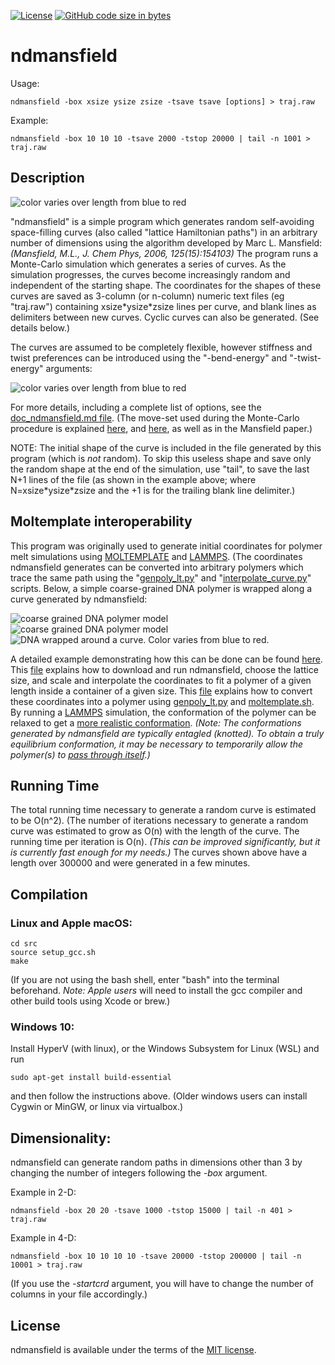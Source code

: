 [![License](https://img.shields.io/badge/License-MIT-green.svg)]()
[![GitHub code size in bytes](https://img.shields.io/github/languages/code-size/jewettaij/ndmansfield)]()



ndmansfield
===========

Usage:
```
ndmansfield -box xsize ysize zsize -tsave tsave [options] > traj.raw
```

Example:

```
ndmansfield -box 10 10 10 -tsave 2000 -tstop 20000 | tail -n 1001 > traj.raw
```

##  Description

![color varies over length from blue to red](./doc/images/hamiltonian_paths_16x16x16.gif)

"ndmansfield" is a simple program which
generates random self-avoiding space-filling curves
(also called "lattice Hamiltonian paths")
in an arbitrary number of dimensions 
using the algorithm developed by Marc L. Mansfield:
*(Mansfield, M.L., J. Chem Phys, 2006, 125(15):154103)*
The program runs a Monte-Carlo simulation
which generates a series of curves.  As the simulation progresses,
the curves become increasingly random and independent of the starting shape.
The coordinates for the shapes of these curves are saved as 3-column
(or n-column) numeric text files (eg "traj.raw") containing xsize\*ysize\*zsize
lines per curve, and blank lines as delimiters between new curves.
Cyclic curves can also be generated.  (See details below.)

The curves are assumed to be completely flexible,
however stiffness and twist preferences can be introduced
using the "-bend-energy" and "-twist-energy" arguments:

![color varies over length from blue to red](./doc/images/increasing_stiffness_50x50x125.gif)

For more details, including a complete list of options, see the
[doc_ndmansfield.md file](doc/doc_ndmansfield.md).
(The move-set used during the Monte-Carlo procedure is explained
 [here](doc/images/Mansfield_monte-carlo_move_JCP2006_Fig1.png),
 and
 [here](doc/readme_motivation_and_introduction.pdf),
as well as in the Mansfield paper.)

NOTE: The initial shape of the curve is included in the file generated by this
program (which is *not* random).  To skip this useless shape and save only
the random shape at the end of the simulation, use "tail", to save the last N+1
lines of the file (as shown in the example above;
where N=xsize\*ysize\*zsize
and the +1 is for the trailing blank line delimiter.)

## Moltemplate interoperability

This program was originally used to generate initial 
coordinates for polymer melt simulations using
[MOLTEMPLATE](http://www.moltemplate.org "Moltemplate Homepage") and
[LAMMPS](http://lammps.sandia.gov "LAMMPS Home Page").
(The coordinates ndmansfield generates can be converted into arbitrary
polymers which trace the same path using the
"[genpoly_lt.py](https://github.com/jewettaij/moltemplate/blob/master/doc/doc_genpoly_lt.md)" and
"[interpolate_curve.py](https://github.com/jewettaij/moltemplate/blob/master/doc/doc_interpolate_curve.md)" scripts.
Below, a simple coarse-grained DNA polymer is wrapped along a curve generated by ndmansfield:

![coarse grained DNA polymer model](./doc/images/moltemplate_usage/CG_dsDNA_gold_turquoise.gif)  ![coarse grained DNA polymer model](./doc/images/rightarrow.png)  ![DNA wrapped around a curve. Color varies from blue to red.](./doc/images/moltemplate_usage/wrap_CG_dsDNA_around_a_curve_from_ndmansfield_LLR.png)

A detailed example demonstrating how this can be done can be found
[here](https://github.com/jewettaij/moltemplate/tree/master/examples/coarse_grained/DNA_models/dsDNA_only/2strands/3bp_2particles/confined_viral_DNA).
This [file](https://github.com/jewettaij/moltemplate/tree/master/examples/coarse_grained/DNA_models/dsDNA_only/2strands/3bp_2particles/confined_viral_DNA/STEP_1_generate_coords.sh)
explains how to download and run ndmansfield, choose the lattice size,
and scale and interpolate the coordinates to fit a polymer of a given
length inside a container of a given size.  This [file](https://github.com/jewettaij/moltemplate/tree/master/examples/coarse_grained/DNA_models/dsDNA_only/2strands/3bp_2particles/confined_viral_DNA/STEP_2_generate_LAMMPS_files.sh)
explains how to convert these coordinates into a polymer using
[genpoly_lt.py](https://github.com/jewettaij/moltemplate/blob/master/doc/doc_genpoly_lt.md) and
[moltemplate.sh](http://moltemplate.org "Moltemplate Homepage").
By running a [LAMMPS](http://lammps.sandia.gov) simulation,
the conformation of the polymer can be relaxed to get a
[more realistic conformation](https://github.com/jewettaij/moltemplate/tree/master/examples/coarse_grained/DNA_models/dsDNA_only/2strands/3bp_2particles/confined_viral_DNA/images/DNA%2Bcapsid_cutaway_not_equilibrated_LR.jpg "relaxed DNA inside the HIV capsid").
*(Note: The conformations generated by ndmansfield are typically entagled
(knotted). To obtain a truly equilibrium conformation, it may be
necessary to temporarily allow the polymer(s) to
[pass through itself](https://github.com/jewettaij/moltemplate/blob/master/examples/coarse_grained/DNA_models/dsDNA_only/2strands/3bp_2particles/confined_viral_DNA/README.md#warning-this-is-not-a-realistic-model-of-dna-in-the-hiv-virus).)*


## Running Time

The total running time necessary to generate a random curve is estimated to be O(n^2).  (The number of iterations necessary to generate a random curve was estimated to grow as O(n) with the length of the curve.  The running time per iteration is O(n).  *(This can be improved significantly, but it is currently fast enough for my needs.)*  The curves shown above have a length over 300000 and were generated in a few minutes.


## Compilation

### Linux and Apple macOS:
```
cd src
source setup_gcc.sh
make
```
(If you are not using the bash shell, enter "bash" into the terminal beforehand.
 *Note: Apple users* will need to install the gcc compiler
 and other build tools using Xcode or brew.)

### Windows 10:

Install HyperV (with linux), or the Windows Subsystem for Linux (WSL) and run
```
sudo apt-get install build-essential
```
and then follow the instructions above.
(Older windows users can install Cygwin or MinGW, or linux via virtualbox.)


## Dimensionality:

ndmansfield can generate random paths in dimensions
other than 3 by changing the number of integers following the *-box* argument.

Example in 2-D:
```
ndmansfield -box 20 20 -tsave 1000 -tstop 15000 | tail -n 401 > traj.raw
```

Example in 4-D:
```
ndmansfield -box 10 10 10 10 -tsave 20000 -tstop 200000 | tail -n 10001 > traj.raw
```

(If you use the *-startcrd* argument, you will have to change the number of
columns in your file accordingly.)

## License

ndmansfield is available under the terms of the [MIT license](LICENSE.md).

